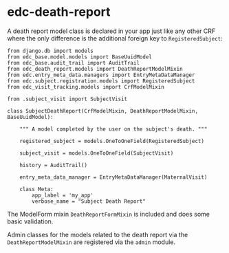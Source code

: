 # edc-death-report


A death report model class is declared in your app just like any other CRF where the only difference is the additional foreign key to `RegisteredSubject`:

	from django.db import models
	from edc_base.model.models import BaseUuidModel
	from edc_base.audit_trail import AuditTrail
	from edc_death_report.models import DeathReportModelMixin
	from edc.entry_meta_data.managers import EntryMetaDataManager
	from edc.subject.registration.models import RegisteredSubject
	from edc_visit_tracking.models import CrfModelMixin
	
	from .subject_visit import SubjectVisit	
	
	class SubjectDeathReport(CrfModelMixin, DeathReportModelMixin, BaseUuidModel):
	
	    """ A model completed by the user on the subject's death. """
	
	    registered_subject = models.OneToOneField(RegisteredSubject)
	
	    subject_visit = models.OneToOneField(SubjectVisit)
	
	    history = AuditTrail()
	
	    entry_meta_data_manager = EntryMetaDataManager(MaternalVisit)
	
	    class Meta:
	        app_label = 'my_app'
	        verbose_name = "Subject Death Report"


The ModelForm mixin `DeathReportFormMixin` is included and does some basic validation.

Admin classes for the models related to the death report via the `DeathReportModelMixin` are registered via the `admin` module.
